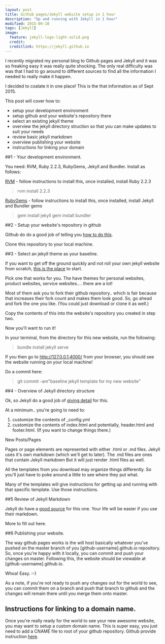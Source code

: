 ```yaml
---
layout: post
title: Github pages/Jekyll website setup in 1 hour
description: "Up and running with Jekyll in 1 hour"
modified: 2015-09-10
tags: [Jekyll]
image:
  feature: jekyll-logo-light-solid.png
  credit: 
  creditlink: https://jekyll.github.io
---
```


I recently migrated my personal blog to Github pages and Jekyll and it was so freaking easy it was really quite shocking. The only real difficulty was was that I had to go around to different sources to find all the information I needed to really make it happen.

I decided to coalate it in one place! This is the that information as of Sept 2015.

This post will cover how to:

* setup your development environment
* setup github and your website's repository there
* select an existing jekyll theme
* overview the jekyll directory struction so that you can make updates to suit your needs
* review basic jekyll markdown
* overview publishing your website
* instructions for linking your domain

##1 - Your development environment.

You need: RVM, Ruby 2.2.3, RubyGems, Jekyll and Bundler. Install as follows:

[RVM](https://rvm.io/rvm/install) - follow instructions to install this, once installed, install Ruby 2.2.3

> rvm install 2.2.3 

[RubyGems](https://rubygems.org/pages/download) - follow instructions to install this, once installed, install Jekyll and Bundler gems

> gem install jekyll
> gem install bundler

##2 - Setup your website's repository in github

Github do do a good job of telling you [how to do this](https://pages.github.com/).

Clone this repository to your local machine.

##3 - Select an jekyll theme as your baseline.

If you want to get off the ground quickly and not roll your own jekyll website from scratch, [this is the place](http://jekyllthemes.org/) to start.

Pick one that works for you. The have themes for personal websites, product websites, service websites.... there are a lot!

Most of them ask you to fork their github repository.. which is fair because that increases their fork count and makes them look good. So, go ahead and fork the one you like. (You could just download or clone it as well.)

Copy the contents of this into the website's repository you created in step two.

Now you'll want to run it!

In your terminal, from the directory for this new website, run the following:

> bundle install
> jekyll serve

If you then go to http://127.0.0.1:4000/ from your browser, you should see the website running on your local machine!

Do a commit here:

> git commit -am"baseline jekyll template for my new website"

##4 - Overview of Jekyll directory structure

Ok, so Jekyll do a good job of [giving detail](http://jekyllrb.com/docs/structure/) for this. 

At a minimum.. you're going to need to:

1. customize the contents of _config.yml
2. customize the contents of index.html and potentially, header.html and footer.html. (If you want to change things there.)

New Posts/Pages

Pages or page elements are represented with either .html or .md files. Jekyll uses it's own markdown (which we'll get to later). The .md files are ones that contain Jekyll markdown But it will just render .html files as well.

All the templates from you download may organize things differently. So you'll just have to poke around a little to see where they put what. 

Many of the templates will give instructions for getting up and running with that specific template. Use those instructions.

##5 Review of Jekyll Markdown

Jekyll do have a [good source](http://jekyllrb.com/docs/posts/) for this one. Your life will be easier if you use their markdown.

More to fill out here.

##6 Publishing your website.

The way github pages works is the will host basically whatever you've pushed on the master branch of you [github-username].github.io repository. So, once you're happy with it locally, you can commit and push your changes on master. Following this, the website should be viewable at [github-username].github.io.

Whoa! Easy. :-)

As a note, if you're not ready to push any changes out for the world to see, you can commit them on a branch and push that branch to github and the changes will remain there until you merge them onto master.

## Instructions for linking to a domain name.

Once you're really ready for the world to see your new awesome website, you may want to setup a custom domain name. This is super easy, you just need to add a CNAME file to root of your github repository. Github provide instruction [here](https://help.github.com/articles/setting-up-a-custom-domain-with-github-pages/).
